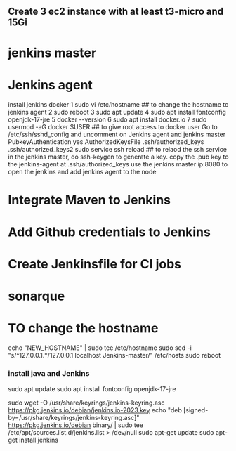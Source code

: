 ## Create 3 ec2 instance with at least t3-micro and 15Gi
# jenkins master
# Jenkins agent
install jenkins docker
    1  sudo vi /etc/hostname ## to change the hostname to jenkins agent
    2  sudo reboot
    3  sudo apt update
    4  sudo apt install fontconfig openjdk-17-jre
    5  docker --version
    6  sudo apt install docker.io
    7  sudo usermod -aG docker $USER ## to give root access to docker user
    Go to /etc/ssh/sshd_config and uncomment on Jenkins agent and jenkins master
        PubkeyAuthentication yes 
        AuthorizedKeysFile      .ssh/authorized_keys .ssh/authorized_keys2
    sudo service ssh reload ## to relaod the ssh service
    in the jenkins master, do ssh-keygen to generate a key. copy the .pub key to the jenkins-agent at .ssh/authorized_keys
 use the jenkins master ip:8080 to open the jenkins and add jenkins agent to the node
 # Integrate Maven to Jenkins
 # Add Github credentials to Jenkins
 # Create Jenkinsfile for CI jobs

# sonarque
# TO change the hostname
echo "NEW_HOSTNAME" | sudo tee /etc/hostname
sudo sed -i "s/^127\.0\.0\.1.*/127.0.0.1 localhost Jenkins-master/" /etc/hosts
sudo reboot
 ### install java and Jenkins

 sudo apt update
sudo apt install fontconfig openjdk-17-jre


 sudo wget -O /usr/share/keyrings/jenkins-keyring.asc \
  https://pkg.jenkins.io/debian/jenkins.io-2023.key
echo "deb [signed-by=/usr/share/keyrings/jenkins-keyring.asc]" \
  https://pkg.jenkins.io/debian binary/ | sudo tee \
  /etc/apt/sources.list.d/jenkins.list > /dev/null
sudo apt-get update
sudo apt-get install jenkins
